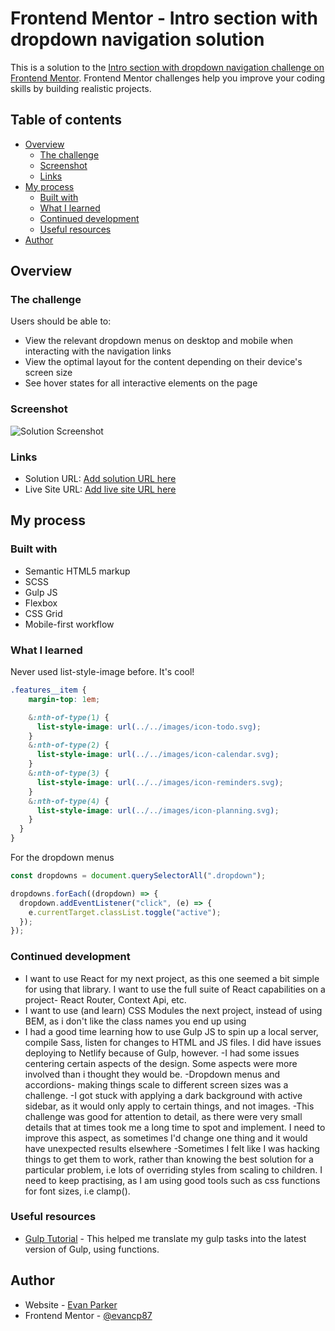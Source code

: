 # Frontend Mentor - Intro section with dropdown navigation solution

This is a solution to the [Intro section with dropdown navigation challenge on Frontend Mentor](https://www.frontendmentor.io/challenges/intro-section-with-dropdown-navigation-ryaPetHE5). Frontend Mentor challenges help you improve your coding skills by building realistic projects.

## Table of contents

- [Overview](#overview)
  - [The challenge](#the-challenge)
  - [Screenshot](#screenshot)
  - [Links](#links)
- [My process](#my-process)
  - [Built with](#built-with)
  - [What I learned](#what-i-learned)
  - [Continued development](#continued-development)
  - [Useful resources](#useful-resources)
- [Author](#author)

## Overview

### The challenge

Users should be able to:

- View the relevant dropdown menus on desktop and mobile when interacting with the navigation links
- View the optimal layout for the content depending on their device's screen size
- See hover states for all interactive elements on the page

### Screenshot

![Solution Screenshot](./solution-screenshot.png)

### Links

- Solution URL: [Add solution URL here](https://your-solution-url.com)
- Live Site URL: [Add live site URL here](https://your-live-site-url.com)

## My process

### Built with

- Semantic HTML5 markup
- SCSS
- Gulp JS
- Flexbox
- CSS Grid
- Mobile-first workflow

### What I learned

Never used list-style-image before. It's cool!

```css
.features__item {
    margin-top: 1em;

    &:nth-of-type(1) {
      list-style-image: url(../../images/icon-todo.svg);
    }
    &:nth-of-type(2) {
      list-style-image: url(../../images/icon-calendar.svg);
    }
    &:nth-of-type(3) {
      list-style-image: url(../../images/icon-reminders.svg);
    }
    &:nth-of-type(4) {
      list-style-image: url(../../images/icon-planning.svg);
    }
  }
}
```

For the dropdown menus

```js
const dropdowns = document.querySelectorAll(".dropdown");

dropdowns.forEach((dropdown) => {
  dropdown.addEventListener("click", (e) => {
    e.currentTarget.classList.toggle("active");
  });
});
```

### Continued development

- I want to use React for my next project, as this one seemed a bit simple for using that library. I want to use the full suite of React capabilities on a project- React Router, Context Api, etc.
- I want to use (and learn) CSS Modules the next project, instead of using BEM, as i don't like the class names you end up using
- I had a good time learning how to use Gulp JS to spin up a local server, compile Sass, listen for changes to HTML and JS files. I did have issues deploying to Netlify because of Gulp, however.
  -I had some issues centering certain aspects of the design. Some aspects were more involved than i thought they would be.
  -Dropdown menus and accordions- making things scale to different screen sizes was a challenge.
  -I got stuck with applying a dark background with active sidebar, as it would only apply to certain things, and not images.
  -This challenge was good for attention to detail, as there were very small details that at times took me a long time to spot and implement. I need to improve this aspect, as sometimes I'd change one thing and it would have unexpected results elsewhere
  -Sometimes I felt like I was hacking things to get them to work, rather than knowing the best solution for a particular problem, i.e lots of overriding styles from scaling to children. I need to keep practising, as I am using good tools such as css functions for font sizes, i.e clamp().

### Useful resources

- [Gulp Tutorial](https://www.youtube.com/watch?v=QgMQeLymAdU) - This helped me translate my gulp tasks into the latest version of Gulp, using functions.

## Author

- Website - [Evan Parker](www.evanparker.co.uk)
- Frontend Mentor - [@evancp87](https://www.frontendmentor.io/profile/evancp87)
